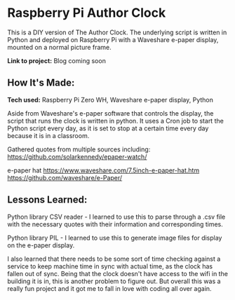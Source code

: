 # Raspberry Pi Author Clock
This is a DIY version of The  Author Clock.  The underlying script is written in Python and deployed on Raspberry Pi with a Waveshare e-paper display, mounted on a normal picture frame.

**Link to project:** Blog coming soon

 

## How It's Made:

**Tech used:** Raspberry Pi Zero WH, Waveshare e-paper display, Python

Aside from Waveshare's e-paper software that controls the display, the script that runs the clock is written in python. It uses a Cron job to start the Python script every day, as it is set to stop at a certain time every day because it is in a classroom.

Gathered quotes from multiple sources including:
https://github.com/solarkennedy/epaper-watch/

e-paper hat
https://www.waveshare.com/7.5inch-e-paper-hat.htm
https://github.com/waveshare/e-Paper/

## Lessons Learned:

Python library CSV reader - I learned to use this to parse through a .csv file with the necessary quotes with their information and corresponding times.

Python library PIL - I learned to use this to generate image files for display on the e-paper display.

I also learned that there needs to be some sort of time checking against a service to keep machine time in sync with actual time, as the clock has fallen out of sync.  Being that the clock doesn't have access to the wifi in the building it is in, this is another problem to figure out.  But overall this was a really fun project and it got me to fall in love with coding all over again.
